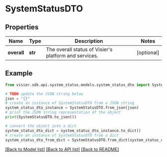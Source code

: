 # SystemStatusDTO


## Properties

Name | Type | Description | Notes
------------ | ------------- | ------------- | -------------
**overall** | **str** | The overall status of Visier&#39;s platform and services. | [optional] 

## Example

```python
from visier.sdk.api.system_status.models.system_status_dto import SystemStatusDTO

# TODO update the JSON string below
json = "{}"
# create an instance of SystemStatusDTO from a JSON string
system_status_dto_instance = SystemStatusDTO.from_json(json)
# print the JSON string representation of the object
print(SystemStatusDTO.to_json())

# convert the object into a dict
system_status_dto_dict = system_status_dto_instance.to_dict()
# create an instance of SystemStatusDTO from a dict
system_status_dto_from_dict = SystemStatusDTO.from_dict(system_status_dto_dict)
```
[[Back to Model list]](../README.md#documentation-for-models) [[Back to API list]](../README.md#documentation-for-api-endpoints) [[Back to README]](../README.md)


